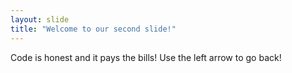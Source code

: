 ```yaml
---
layout: slide
title: "Welcome to our second slide!"
---
```

Code is honest and it pays the bills!
Use the left arrow to go back!
